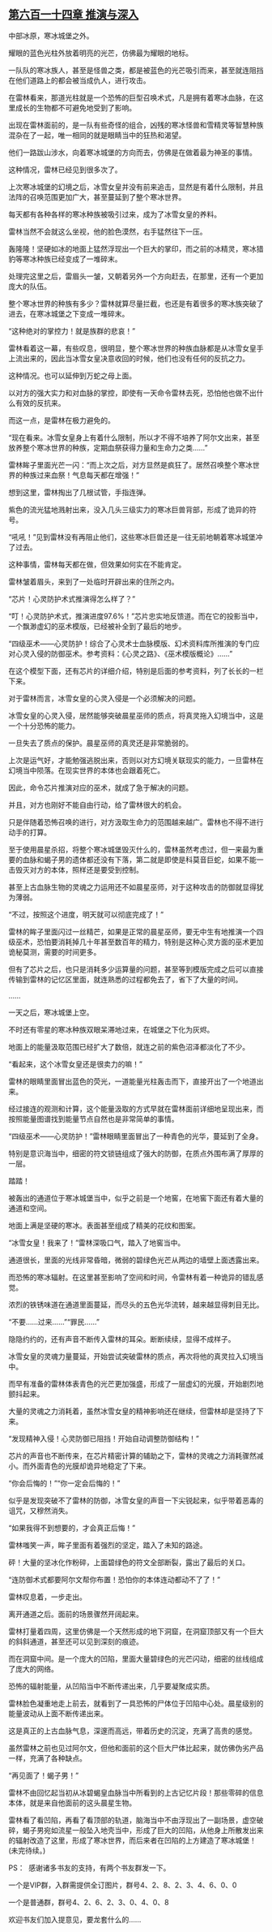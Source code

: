 ## [第六百一十四章 推演与深入](https://www.xxbiquge.com/11_11222/8973538.html)


  中部冰原，寒冰城堡之外。

  耀眼的蓝色光柱外放着明亮的光芒，仿佛最为耀眼的地标。

  一队队的寒冰族人，甚至是怪兽之类，都是被蓝色的光芒吸引而来，甚至就连阻挡在他们道路上的都会被当成仇人，进行攻击。

  在雷林看来，那道光柱就是一个恐怖的巨型召唤术式，凡是拥有着寒冰血脉，在这里成长的生物都不可避免地受到了影响。

  出现在雷林面前的，是一队有些奇怪的组合，凶残的寒冰怪兽和雪精灵等智慧种族混杂在了一起，唯一相同的就是眼睛当中的狂热和渴望。

  他们一路跋山涉水，向着寒冰城堡的方向而去，仿佛是在做着最为神圣的事情。

  这种情况，雷林已经见到很多次了。

  上次寒冰城堡的幻境之后，冰雪女皇并没有前来追击，显然是有着什么限制，并且法阵的召唤范围更加广大，甚至蔓延到了整个寒冰世界。

  每天都有各种各样的寒冰种族被吸引过来，成为了冰雪女皇的养料。

  雷林当然不会就这么坐视，他的脸色漠然，右手猛然往下一压。

  轰隆隆！坚硬如冰的地面上猛然浮现出一个巨大的掌印，而之前的冰精灵，寒冰猎豹等寒冰种族已经变成了一堆碎末。

  处理完这里之后，雷眉头一皱，又朝着另外一个方向赶去，在那里，还有一个更加庞大的队伍。

  整个寒冰世界的种族有多少？雷林就算尽量拦截，也还是有着很多的寒冰族突破了进去，在寒冰城堡之下变成一堆碎末。

  “这种绝对的掌控力！就是族群的悲哀！”

  雷林看着这一幕，有些叹息，很明显，整个寒冰世界的种族血脉都是从冰雪女皇手上流出来的，因此当冰雪女皇决意收回的时候，他们也没有任何的反抗之力。

  这种情况。也可以延伸到万蛇之母上面。

  以对方的强大实力和对血脉的掌控，即使有一天命令雷林去死，恐怕他也做不出什么有效的反抗来。

  而这一点，是雷林在极力避免的。

  “现在看来。冰雪女皇身上有着什么限制，所以才不得不培养了阿尔文出来，甚至放养整个寒冰世界的种族，定期血祭获得力量和生命力之类……”

  雷林眸子里面光芒一闪：“而上次之后，对方显然是疯狂了。居然召唤整个寒冰世界的种族过来血祭！气息每天都在增强！”

  想到这里，雷林掏出了几根试管，手指连弹。

  紫色的流光猛地溅射出来，没入几头三级实力的寒冰巨兽背部，形成了诡异的符号。

  “吼吼！”见到雷林没有再阻止他们，这些寒冰巨兽还是一往无前地朝着寒冰城堡冲了过去。

  这种事情，雷林每天都在做，但效果如何实在不能肯定。

  雷林皱着眉头，来到了一处临时开辟出来的住所之内。

  “芯片！心灵防护术式推演得怎么样了？”

  “叮！心灵防护术式，推演进度97.6%！”芯片忠实地反馈道。而在它的投影当中，一个飘渺虚幻的巫术模版，已经被补全到了最后的地步。

  “四级巫术——心灵防护！综合了心灵术士血脉模版、幻术资料库所推演的专门应对心灵入侵的防御巫术。参考资料：《心灵之路》、《巫术模版概论》……”

  在这个模型下面，还有芯片的详细介绍，特别是后面的参考资料，列了长长的一栏下来。

  对于雷林而言，冰雪女皇的心灵入侵是一个必须解决的问题。

  冰雪女皇的心灵入侵，居然能够突破晨星巫师的质点，将真灵拖入幻境当中，这是一个十分恐怖的能力。

  一旦失去了质点的保护。晨星巫师的真灵还是非常脆弱的。

  上次是运气好，才能勉强逃脱出来，否则以对方幻境关联现实的能力，一旦雷林在幻境当中陨落。在现实世界的本体也会跟着死亡。

  因此，命令芯片推演对应的巫术，就成了急于解决的问题。

  并且，对方也刚好不能自由行动，给了雷林很大的机会。

  只是伴随着恐怖召唤的进行，对方汲取生命力的范围越来越广。雷林也不得不进行动手的打算。

  至于使用晨星杀招，将整个寒冰城堡毁灭什么的，雷林虽然考虑过，但一来最为重要的血脉和蝎子男的遗体都还没有下落，第二就是即使是科莫音巨蛇，如果不能一击毁灭对方的本体，照样还是要受到控制。

  甚至上古血脉生物的灵魂之力运用还不如晨星巫师，对于这种攻击的防御就显得犹为薄弱。

  “不过，按照这个进度，明天就可以彻底完成了！”

  雷林的眸子里面闪过一丝精芒，如果是正常的晨星巫师，要无中生有地推演一个四级巫术，恐怕要消耗掉几十年甚至数百年的精力，特别是这种心灵方面的巫术更加诡秘莫测，需要的时间更多。

  但有了芯片之后，也只是消耗多少运算量的问题，甚至等到模版完成之后可以直接传输到雷林的记忆区里面，就连熟悉的过程都免去了，省下了大量的时间。

  ……

  一天之后，寒冰城堡上空。

  不时还有零星的寒冰种族双眼呆滞地过来，在城堡之下化为灰烬。

  地面上的能量汲取范围已经扩大了数倍，就连之前的紫色沼泽都淡化了不少。

  “看起来，这个冰雪女皇还是很卖力的嘛！”

  雷林的眼睛里面冒出蓝色的荧光，一道能量光柱轰击而下，直接开出了一个地道出来。

  经过接连的观测和计算，这个能量汲取的方式早就在雷林面前详细地呈现出来，而按照能量图谱找到能量节点自然也是非常简单的事情。

  “四级巫术——心灵防护！”雷林眼睛里面冒出了一种青色的光华，蔓延到了全身。

  特别是意识海当中，细密的符文锁链组成了强大的防御，在质点外围布满了厚厚的一层。

  踏踏！

  被轰出的通道位于寒冰城堡当中，似乎之前是一个地窖，在地窖下面还有着大量的通道和空间。

  地面上满是坚硬的寒冰。表面甚至组成了精美的花纹和图案。

  “冰雪女皇！我来了！”雷林深吸口气，踏入了地窖当中。

  通道很长，里面的光线非常昏暗，微弱的碧绿色光芒从两边的墙壁上面透露出来。

  而恐怖的寒冰辐射。在这里甚至影响了空间和时间，令雷林有着一种诡异的错乱感觉。

  浓烈的铁锈味道在通道里面蔓延，而尽头的五色光华流转，越来越显得刺目无比。

  “不要……过来……”“罪民……”

  隐隐约约的，还有声音不断传入雷林的耳朵。断断续续，显得不成样子。

  冰雪女皇的灵魂力量蔓延，开始尝试突破雷林的质点，再次将他的真灵拉入幻境当中。

  而早有准备的雷林体表青色的光芒更加强盛，形成了一层虚幻的光膜，开始剧烈地颤抖起来。

  大量的灵魂之力消耗着，虽然冰雪女皇的精神影响还在继续，但雷林却是坚持了下来。

  “发现精神入侵！心灵防御已阻挡！开始自动调整防御结构！”

  芯片的声音也不断传来，在芯片精密计算的辅助之下，雷林的灵魂之力消耗骤然减小。而外面青色的光膜却诡异地稳定了下来。

  “你会后悔的！”“你一定会后悔的！”

  似乎是发现突破不了雷林的防御，冰雪女皇的声音一下尖锐起来，似乎带着恶毒的诅咒，又穆然消失。

  “如果我得不到想要的，才会真正后悔！”

  雷林嗤笑一声，眸子里面有着强烈的坚定，踏入了未知的路途。

  砰！大量的坚冰化作粉碎，上面碧绿色的符文全部断裂，露出了最后的关口。

  “连防御术式都要阿尔文帮你布置！恐怕你的本体连动都动不了了！”

  雷林叹息着，一步走出。

  离开通道之后。面前的场景骤然开阔起来。

  雷林打量着四周，这里仿佛是一个天然形成的地下洞窟，在洞窟顶部又有一个巨大的斜斜通道，甚至还可以见到深刻的痕迹。

  而在洞窟中间。是一个庞大的凹陷，里面大量碧绿色的光芒闪动，细密的丝线组成了庞大的网络。

  恐怖的辐射能量，从凹陷当中不断传递出来，几乎要凝聚成实质。

  雷林脸色凝重地走上前去，就看到了一具恐怖的尸体位于凹陷中心处。晨星级别的能量波动从上面不断传递出来。

  这是真正的上古血脉气息，深邃而高远，带着历史的沉淀，充满了高贵的感觉。

  虽然雷林之前也见过阿尔文，但他和面前的这个巨大尸体比起来，就仿佛伪劣产品一样，充满了各种缺点。

  “再见面了！蝎子男！”

  雷林不由回忆起当初从冰碧蝎皇血脉当中所看到的上古记忆片段！那些零碎的信息本体，就是来自他面前的这头晨星生物。

  雷林看了看凹陷，再看了看顶部的轨道，脑海当中不由浮现出了一副场景，虚空破碎，蝎子男宛如流星一般坠入地壳当中，形成了巨大的凹陷，从他身上所散发出来的辐射改造了这里，形成了寒冰世界，而后来者在凹陷的上方建造了寒冰城堡！(未完待续。)

  PS：  感谢诸多书友的支持，有两个书友群发一下。

  一个是VIP群，入群需提供全订图片，群号4、2、8、2、3、4、6、0、0

  一个是普通群，群号4、2、6、2、3、0、4、0、8

  欢迎书友们加入提意见，要龙套什么的……
